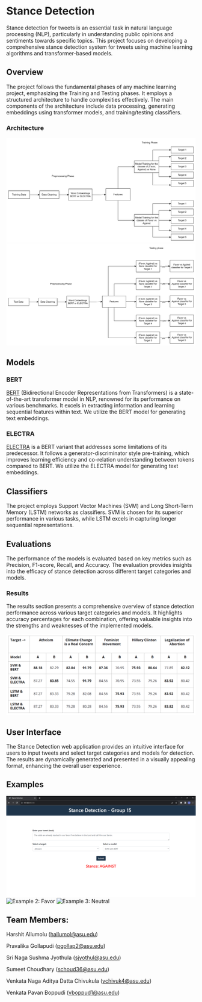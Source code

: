 # Stance Detection

Stance detection for tweets is an essential task in natural language processing (NLP), particularly in understanding public opinions and sentiments towards specific topics. This project focuses on developing a comprehensive stance detection system for tweets using machine learning algorithms and transformer-based models.

## Overview

The project follows the fundamental phases of any machine learning project, emphasizing the Training and Testing phases. It employs a structured architecture to handle complexities effectively. The main components of the architecture include data processing, generating embeddings using transformer models, and training/testing classifiers.

### Architecture
![Training Architecture](https://github.com/harshit-asu/Stance-Detection/blob/main/Visualization/Training.png)
![Testing Architecture](https://github.com/harshit-asu/Stance-Detection/blob/main/Visualization/Testing.png)

## Models

### BERT
[BERT](https://arxiv.org/abs/1810.04805) (Bidirectional Encoder Representations from Transformers) is a state-of-the-art transformer model in NLP, renowned for its performance on various benchmarks. It excels in extracting information and learning sequential features within text. We utilize the BERT model for generating text embeddings.

### ELECTRA
[ELECTRA](https://arxiv.org/abs/2003.10555) is a BERT variant that addresses some limitations of its predecessor. It follows a generator-discriminator style pre-training, which improves learning efficiency and co-relation understanding between tokens compared to BERT. We utilize the ELECTRA model for generating text embeddings.

## Classifiers

The project employs Support Vector Machines (SVM) and Long Short-Term Memory (LSTM) networks as classifiers. SVM is chosen for its superior performance in various tasks, while LSTM excels in capturing longer sequential representations.

## Evaluations

The performance of the models is evaluated based on key metrics such as Precision, F1-score, Recall, and Accuracy. The evaluation provides insights into the efficacy of stance detection across different target categories and models.

### Results
The results section presents a comprehensive overview of stance detection performance across various target categories and models. It highlights accuracy percentages for each combination, offering valuable insights into the strengths and weaknesses of the implemented models.

![Results](https://github.com/harshit-asu/Stance-Detection/blob/main/Visualization/result.png)

## User Interface

The Stance Detection web application provides an intuitive interface for users to input tweets and select target categories and models for detection. The results are dynamically generated and presented in a visually appealing format, enhancing the overall user experience.

## Examples

![Example 1: Against](https://github.com/harshit-asu/Stance-Detection/blob/main/Visualization/Against_UI.png)
![Example 2: Favor]([images/example2.png](https://github.com/harshit-asu/Stance-Detection/blob/main/Visualization/Favor_UI.png))
![Example 3: Neutral]([images/example3.png](https://github.com/harshit-asu/Stance-Detection/blob/main/Visualization/Neutral_UI.png))

## Team Members: 

Harshit Allumolu (hallumol@asu.edu)

Pravalika Gollapudi (pgollap2@asu.edu)

Sri Naga Sushma Jyothula (sjyothul@asu.edu)

Sumeet Choudhary (schoud36@asu.edu)

Venkata Naga Aditya Datta Chivukula (vchivuk4@asu.edu)

Venkata Pavan Boppudi (vboppud1@asu.edu)
